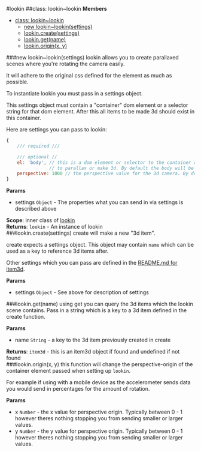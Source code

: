 <a name="module_lookin"></a>
#lookin
<a name="module_lookin..lookin"></a>
##class: lookin~lookin
**Members**

* [class: lookin~lookin](#module_lookin..lookin)
  * [new lookin~lookin(settings)](#new_module_lookin..lookin)
  * [lookin.create(settings)](#module_lookin..lookin#create)
  * [lookin.get(name)](#module_lookin..lookin#get)
  * [lookin.origin(x, y)](#module_lookin..lookin#origin)

<a name="new_module_lookin..lookin"></a>
###new lookin~lookin(settings)
lookin allows you to create parallaxed scenes where you're rotating the camera easily.

It will adhere to the original css defined for the element as much as possible.

To instantiate lookin you must pass in a settings object.

This settings object must contain a "container" dom element or a selector string for that dom
element. After this all items to be made 3d should exist in this container.

Here are settings you can pass to lookin:
```javascript
{
	/// required ///

	/// optional //
	el: 'body', // this is a dom element or selector to the container which will contain items
				// to parallax or make 3d. By default the body will be used if nothing is passed
	perspective: 1000 // the perspective value for the 3d camera. By default this is 1000
}
```

**Params**

- settings `Object` - The properties what you can send in via settings is described above  

**Scope**: inner class of [lookin](#module_lookin)  
**Returns**: `lookin` - An instance of lookin  
<a name="module_lookin..lookin#create"></a>
###lookin.create(settings)
create will make a new "3d item". 

create expects a settings object. This object may contain
`name` which can be used as a key to reference 3d items after.

Other settings which you can pass are defined in the
[README.md for item3d](./lib/item3d/README.md).

**Params**

- settings `Object` - See above for description of settings  

<a name="module_lookin..lookin#get"></a>
###lookin.get(name)
using get you can query the 3d items which the lookin scene
	contains. Pass in a string which is a key to a 3d item defined
	in the create function.

**Params**

- name `String` - a key to the 3d item previously created in create  

**Returns**: `item3d` - this is an item3d object if found and undefined if not found  
<a name="module_lookin..lookin#origin"></a>
###lookin.origin(x, y)
this function will change the perspective-origin of the container element passed
when setting up `lookin`.

For example if using with a mobile device as the accelerometer sends data you would
send in percentages for the amount of rotation.

**Params**

- x `Number` - the x value for perspective origin. Typically between 0 - 1 however theres
                   nothing stopping you from sending smaller or larger values.  
- y `Number` - the y value for perspective origin. Typically between 0 - 1 however theres
                   nothing stopping you from sending smaller or larger values.  

